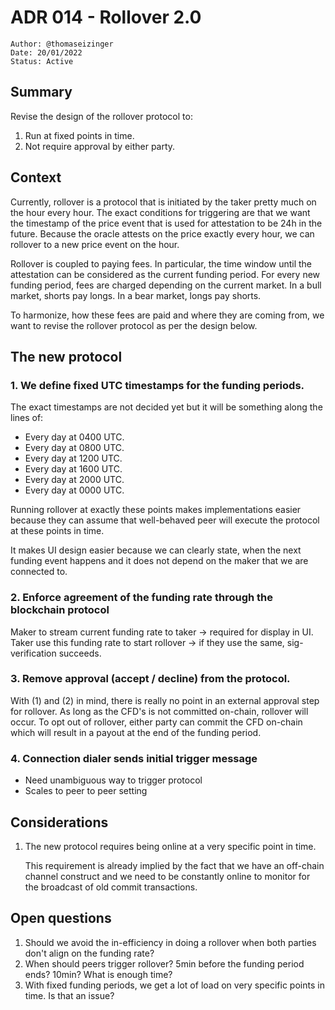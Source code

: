 # ADR 014 - Rollover 2.0

```
Author: @thomaseizinger
Date: 20/01/2022
Status: Active
```

## Summary

Revise the design of the rollover protocol to:

1. Run at fixed points in time.
2. Not require approval by either party.

## Context

Currently, rollover is a protocol that is initiated by the taker pretty much on the hour every hour.
The exact conditions for triggering are that we want the timestamp of the price event that is used for attestation to be 24h in the future.
Because the oracle attests on the price exactly every hour, we can rollover to a new price event on the hour.

Rollover is coupled to paying fees.
In particular, the time window until the attestation can be considered as the current funding period.
For every new funding period, fees are charged depending on the current market.
In a bull market, shorts pay longs.
In a bear market, longs pay shorts.

To harmonize, how these fees are paid and where they are coming from, we want to revise the rollover protocol as per the design below.

## The new protocol

### 1. We define fixed UTC timestamps for the funding periods.
   
The exact timestamps are not decided yet but it will be something along the lines of:
   - Every day at 0400 UTC.
   - Every day at 0800 UTC.
   - Every day at 1200 UTC.
   - Every day at 1600 UTC.
   - Every day at 2000 UTC.
   - Every day at 0000 UTC.

Running rollover at exactly these points makes implementations easier because they can assume that well-behaved peer will execute the protocol at these points in time.

It makes UI design easier because we can clearly state, when the next funding event happens and it does not depend on the maker that we are connected to.

### 2. Enforce agreement of the funding rate through the blockchain protocol

Maker to stream current funding rate to taker -> required for display in UI.
Taker use this funding rate to start rollover -> if they use the same, sig-verification succeeds.

### 3. Remove approval (accept / decline) from the protocol.
   
With (1) and (2) in mind, there is really no point in an external approval step for rollover.
As long as the CFD's is not committed on-chain, rollover will occur.
To opt out of rollover, either party can commit the CFD on-chain which will result in a payout at the end of the funding period.

### 4. Connection dialer sends initial trigger message

- Need unambiguous way to trigger protocol
- Scales to peer to peer setting

## Considerations

1. The new protocol requires being online at a very specific point in time.
   
   This requirement is already implied by the fact that we have an off-chain channel construct and we need to be constantly online to monitor for the broadcast of old commit transactions.

## Open questions

1. Should we avoid the in-efficiency in doing a rollover when both parties don't align on the funding rate?
2. When should peers trigger rollover? 5min before the funding period ends? 10min? What is enough time?
3. With fixed funding periods, we get a lot of load on very specific points in time. Is that an issue? 
